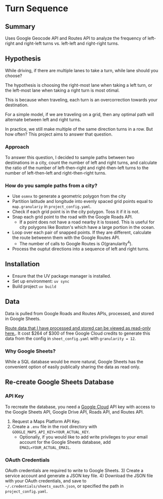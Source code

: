 # Turn Sequence

## Summary

Uses Google Geocode API and Routes API to analyze the frequency of left-right and right-left turns vs. left-left and right-right turns.

## Hypothesis

While driving, if there are multiple lanes to take a turn, while lane should you choose?

The hypothesis is choosing the right-most lane when taking a left turn, or the left-most lane when taking a right turn is most otimal.

This is because when traveling, each turn is an overcorrection towards your destination.

For a simple model, if we are traveling on a grid, then any optimal path will alternate between left and right turns.

In practice, we still make multiple of the same direction turns in a row. But how often? This project aims to answer that question.

### Approach

To answer this question, I decided to sample paths between two destinations in a city, count the number of left and right turns, and calculate the ratio of the number of left-then-right and right-then-left turns to the number of left-then-left and right-then-right turns.

### How do you sample paths from a city?

- Use `osmnx` to generate a geometric polygon from the city
- Partition latitude and longitude into evenly spaced grid points equal to `map.granulariy` in `project_config.yaml`.
- Check if each grid point is in the city polygon. Toss it if it is not.
- Snap each grid point to the road with the Google Roads API.
    - If a point does not have a road nearby it is tossed. This is useful for city polygons like Boston's which have a large portion in the ocean.
- Loop over each pair of snapped points. If they are different, calculate the route betweenn them with the Google Routes API.
    - The number of calls to Google Routes is $O(\text{granularity}^4)$.
- Process the ouptut directions into a sequence of left and right turns.


## Installation

- Ensure that the UV package manager is installed.
- Set up environment: `uv sync`
- Build project `uv build`

## Data

Data is pulled from Google Roads and Routes APIs, processed, and stored in Google Sheets.

[Route data that I have processed and stored can be viewed as read-only here.](https://docs.google.com/spreadsheets/d/1-AbBNuG1uom7djGymecf2jKBZFztmmOv9t5yPM3L354/edit?gid=1705379481#gid=1705379481). It cost $264 of $300 of free Google Cloud credits to generate this data from the config in `sheet_config.yaml` with `granularity = 12`.

### Why Google Sheets?

While a SQL database would be more natural, Google Sheets has the convenient option of easily publically sharing the data as read only. 

## Re-create Google Sheets Database

### API Key
To recreate the database, you need a [Google Cloud](https://console.cloud.google.com/) API key with access to the Google Sheets API, Google Drive API, Roads API, and Routes API.
1) Request a Maps Platform API Key.
2) Create a `.env` file in the root directory with `GOOGLE_MAPS_API_KEY=YOUR_ACTUAL_KEY`.
    - Optionally, if you would like to add write privileges to your email account for the Google Sheets database, add `EMAIL=YOUR_ACTUAL_EMAIL`.

### OAuth Credentials
OAuth credentials are required to write to Google Sheets.
3) Create a service account and generate a JSON key file.
4) Download the JSON file with your OAuth credentials, and save to `~/.credentials/sheets_oauth.json`, or specified the path in `project_config.yaml`.
